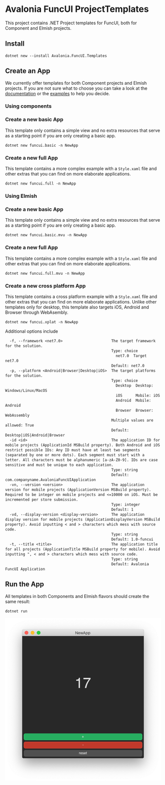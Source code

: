 # Avalonia FuncUI ProjectTemplates

This project contains .NET Project templates for FuncUI, both for Component and Elmish projects.

## Install

```
dotnet new --install Avalonia.FuncUI.Templates
```

## Create an App

We currently offer templates for both Component projects and Elmish projects. If you are not sure what to choose
you can take a look at the [documentation](../../README.md) or the [examples](../Examples) to help you decide.

### Using components

### Create a new basic App

This template only contains a simple view and no extra resources that serve as a starting point if you are only creating
a basic app.

```
dotnet new funcui.basic -n NewApp
```

### Create a new full App

This template contains a more complex example with a `Style.xaml` file and other extras that you can find on more elaborate
applications.

```
dotnet new funcui.full -n NewApp
```

### Using Elmish

### Create a new basic App

This template only contains a simple view and no extra resources that serve as a starting point if you are only creating
a basic app.

```
dotnet new funcui.basic.mvu -n NewApp
```

### Create a new full App

This template contains a more complex example with a `Style.xaml` file and other extras that you can find on more elaborate
applications.

```
dotnet new funcui.full.mvu -n NewApp
```

### Create a new cross platform App

This template contains a cross platform example with a `Style.xaml` file and other extras that you can find on more elaborate
applications. Unlike other templates only for desktop, this template also targets iOS, Android and Browser through WebAsembly.

```
dotnet new funcui.xplat -n NewApp
```

Additional options include

```
  -f, --framework <net7.0>                      The target framework for the solution.
                                                Type: choice
                                                  net7.0  Target net7.0
                                                Default: net7.0
  -p, --platform <Android|Browser|Desktop|iOS>  The target platforms for the solution.
                                                Type: choice
                                                  Desktop  Desktop: Windows/Linux/MacOS
                                                  iOS      Mobile: iOS
                                                  Android  Mobile: Android
                                                  Browser  Browser: WebAssembly
                                                Multiple values are allowed: True
                                                Default: Desktop|iOS|Android|Browser
  -id <id>                                      The application ID for mobile projects (ApplicationId MSBuild property). Both Android and iOS restrict possible IDs: Any ID must have at least two segments (separated by one or more dots). Each segment must start with a letter. All characters must be alphanumeric [a-zA-Z0-9]. IDs are case sensitive and must be unique to each application.
                                                Type: string
                                                Default: com.companyname.AvaloniaFuncUIApplication
  -vn, --version <version>                      The application version for mobile projects (ApplicationVersion MSBuild property). Required to be integer on mobile projects and <=10000 on iOS. Must be incremented per store submission.
                                                Type: integer
                                                Default: 1
  -vd, --display-version <display-version>      The application display version for mobile projects (ApplicationDisplayVersion MSBuild property). Avoid inputting < and > characters which mess with source code.
                                                Type: string
                                                Default: 1.0-funcui
  -t, --title <title>                           The application title for all projects (ApplicationTitle MSBuild property for mobile). Avoid inputting ", < and > characters which mess with source code.
                                                Type: string
                                                Default: Avalonia FuncUI Application

```

## Run the App

All templates in both Components and Elmish flavors should create the same result:

```
dotnet run
```

![](img/NewApp_screenshot.png)
